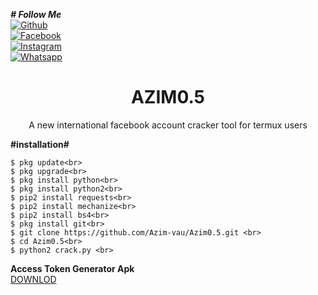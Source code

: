 <i><b># Follow Me</b></i> <br>[![Github](https://img.shields.io/badge/Github-AZIM--MAHMUD-dimgray?style=flat-square&logo=github)](https://github.com/Azim-vau)<br> [![Facebook](https://img.shields.io/badge/Facebook-AZIM-blue?style=flat-square&logo=facebook)](https://www.facebook.com/100022097600640)<br> [![Instagram](https://img.shields.io/badge/Instagram-AZIM--MAHMUD-hotpink?style=flat-square&logo=instagram)](https://Instagram.com/azimmahmud143)<br> [![Whatsapp](https://img.shields.io/badge/Whatsapp-AZIM--MAHMUD-deepgreen?style=flat-square&logo=whatsapp)](https://chat.whatsapp.com/DA8asUGMmRG42yKXrCsVb7)



<h1 align="center">AZIM0.5</h1>
<p align="center">
      A new international facebook account cracker tool for termux users
</p>






<b>#installation#</b>
```
$ pkg update<br>
$ pkg upgrade<br>
$ pkg install python<br>
$ pkg install python2<br>
$ pip2 install requests<br>
$ pip2 install mechanize<br>
$ pip2 install bs4<br>
$ pkg install git<br>
$ git clone https://github.com/Azim-vau/Azim0.5.git <br>
$ cd Azim0.5<br>
$ python2 crack.py <br>
```


<b>Access Token Generator Apk</b><br>
 <a href="https://play.google.com/store/apps/details?id=com.proit.thaison.getaccesstokenfacebook">DOWNLOD</a>


